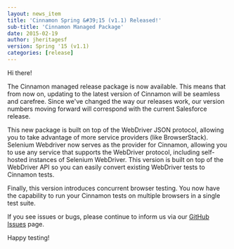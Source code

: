 ```yaml
---
layout: news_item
title: 'Cinnamon Spring &#39;15 (v1.1) Released!'
sub-title: 'Cinnamon Managed Package'
date: 2015-02-19
author: jheritagesf
version: Spring '15 (v1.1)
categories: [release]
---
```


Hi there!

The Cinnamon managed release package is now available. This means that from now on, updating to the latest version of Cinnamon will be seamless and carefree. Since we've changed the way our releases work, our version numbers moving forward will correspond with the current Salesforce release.

This new package is built on top of the WebDriver JSON protocol, allowing you to take advantage of more service providers (like BrowserStack). Selenium Webdriver now serves as the provider for Cinnamon, allowing you to use any service that supports the WebDriver protocol, including self-hosted instances of Selenium WebDriver. This version is built on top of the WebDriver API so you can easily convert existing WebDriver tests to Cinnamon tests.

Finally, this version introduces concurrent browser testing. You now have the capability to run your Cinnamon tests on multiple browsers in a single test suite.

If you see issues or bugs, please continue to inform us via our [GitHub Issues](https://github.com/forcedotcom/cinnamon/issues) page.

Happy testing!

